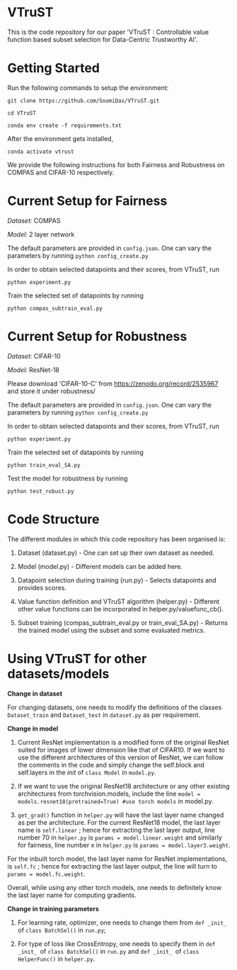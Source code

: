 # VTruST

This is the code repository for our paper 'VTruST : Controllable value function based subset selection for Data-Centric Trustworthy AI'.

# Getting Started

Run the following commands to setup the environment:

```
git clone https://github.com/SoumiDas/VTruST.git

cd VTruST

conda env create -f requirements.txt
```

After the environment gets installed,

```
conda activate vtrust
```

We provide the following instructions for both Fairness and Robustness on COMPAS and CIFAR-10 respectively.

# Current Setup for Fairness

<i>Dataset:</i> COMPAS

<i>Model:</i> 2 layer network

The default parameters are provided in ```config.json```. One can vary the parameters by running ```python config_create.py```

In order to obtain selected datapoints and their scores, from VTruST, run

```python experiment.py```

Train the selected set of datapoints by running

```python compas_subtrain_eval.py```

# Current Setup for Robustness

<i>Dataset:</i> CIFAR-10

<i>Model:</i> ResNet-18

Please download 'CIFAR-10-C' from https://zenodo.org/record/2535967 and store it under robustness/

The default parameters are provided in ```config.json```. One can vary the parameters by running ```python config_create.py```

In order to obtain selected datapoints and their scores, from VTruST, run

```python experiment.py```

Train the selected set of datapoints by running

```python train_eval_SA.py```

Test the model for robustness by running

```python test_robust.py```

# Code Structure

The different modules in which this code repository has been organised is:

1. Dataset (dataset.py) - One can set up their own dataset as needed.

2. Model (model.py) - Different models can be added here.

3. Datapoint selection during training (run.py) - Selects datapoints and provides scores.

4. Value function definition and VTruST algorithm (helper.py) - Different other value functions can be incorporated in helper.py/valuefunc_cb().

6. Subset training (compas_subtrain_eval.py or train_eval_SA.py) - Returns the trained model using the subset and some evaluated metrics. 


# Using VTruST for other datasets/models

<b> Change in dataset </b>

For changing datasets, one needs to modify the definitions of the classes ```Dataset_train``` and ```Dataset_test``` in ```dataset.py``` as per requirement.

<b> Change in model </b>

1. Current ResNet implementation is a modified form of the original ResNet suited for images of lower dimension like that of CIFAR10. If we want to use the different architectures of this version of ResNet, we can follow the comments in the code and simply change the self.block and self.layers in the _init_ of ```class Model``` in ```model.py```.

2. If we want to use the original ResNet18 architecture or any other existing architectures from torchvision.models, include the line 
```model = models.resnet18(pretrained=True) #use torch models``` in model.py.

3. ```get_grad()``` function in ```helper.py``` will have the last layer name changed as per the architecture. For the current ResNet18 model, the last layer name is ```self.linear``` ; hence for extracting the last layer output, line number 70 in ```helper.py``` is ```params = model.linear.weight``` and similarly for fairness, line number x in ```helper.py``` is ```params = model.layer3.weight```.

For the inbuilt torch model, the last layer name for ResNet implementations, is ```self.fc``` ; hence for extracting the last layer output, the line will turn to ```params = model.fc.weight```.

Overall, while using any other torch models,  one needs to definitely know the last layer name for computing gradients.

<b> Change in training parameters </b>

1. For learning rate, optimizer, one needs to change them from ```def _init_ ```of ```class BatchSel()``` in ```run.py```; 

2. For type of loss like CrossEntropy, one needs to specify them in ```def _init_ ```of ```class BatchSel()``` in ```run.py``` and ```def _init_ ```of ```class HelperFunc()``` in ```helper.py```.
